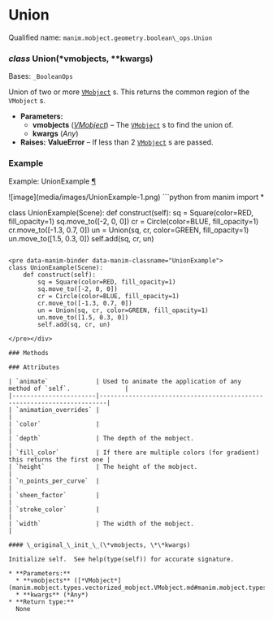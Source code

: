 # Union

Qualified name: `manim.mobject.geometry.boolean\_ops.Union`

### *class* Union(\*vmobjects, \*\*kwargs)

Bases: `_BooleanOps`

Union of two or more [`VMobject`](manim.mobject.types.vectorized_mobject.VMobject.md#manim.mobject.types.vectorized_mobject.VMobject) s. This returns the common region of
the `VMobject` s.

* **Parameters:**
  * **vmobjects** ([*VMobject*](manim.mobject.types.vectorized_mobject.VMobject.md#manim.mobject.types.vectorized_mobject.VMobject)) – The [`VMobject`](manim.mobject.types.vectorized_mobject.VMobject.md#manim.mobject.types.vectorized_mobject.VMobject) s to find the union of.
  * **kwargs** (*Any*)
* **Raises:**
  **ValueError** – If less than 2 [`VMobject`](manim.mobject.types.vectorized_mobject.VMobject.md#manim.mobject.types.vectorized_mobject.VMobject) s are passed.

### Example

<div id="unionexample" class="admonition admonition-manim-example">
<p class="admonition-title">Example: UnionExample <a class="headerlink" href="#unionexample">¶</a></p>![image](media/images/UnionExample-1.png)
```python
from manim import *

class UnionExample(Scene):
    def construct(self):
        sq = Square(color=RED, fill_opacity=1)
        sq.move_to([-2, 0, 0])
        cr = Circle(color=BLUE, fill_opacity=1)
        cr.move_to([-1.3, 0.7, 0])
        un = Union(sq, cr, color=GREEN, fill_opacity=1)
        un.move_to([1.5, 0.3, 0])
        self.add(sq, cr, un)
```

<pre data-manim-binder data-manim-classname="UnionExample">
class UnionExample(Scene):
    def construct(self):
        sq = Square(color=RED, fill_opacity=1)
        sq.move_to([-2, 0, 0])
        cr = Circle(color=BLUE, fill_opacity=1)
        cr.move_to([-1.3, 0.7, 0])
        un = Union(sq, cr, color=GREEN, fill_opacity=1)
        un.move_to([1.5, 0.3, 0])
        self.add(sq, cr, un)

</pre></div>

### Methods

### Attributes

| `animate`             | Used to animate the application of any method of `self`.               |
|-----------------------|------------------------------------------------------------------------|
| `animation_overrides` |                                                                        |
| `color`               |                                                                        |
| `depth`               | The depth of the mobject.                                              |
| `fill_color`          | If there are multiple colors (for gradient) this returns the first one |
| `height`              | The height of the mobject.                                             |
| `n_points_per_curve`  |                                                                        |
| `sheen_factor`        |                                                                        |
| `stroke_color`        |                                                                        |
| `width`               | The width of the mobject.                                              |

#### \_original_\_init_\_(\*vmobjects, \*\*kwargs)

Initialize self.  See help(type(self)) for accurate signature.

* **Parameters:**
  * **vmobjects** ([*VMobject*](manim.mobject.types.vectorized_mobject.VMobject.md#manim.mobject.types.vectorized_mobject.VMobject))
  * **kwargs** (*Any*)
* **Return type:**
  None
